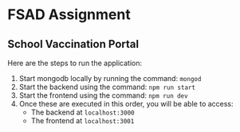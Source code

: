 # FSAD Assignment
## School Vaccination Portal

Here are the steps to run the application:
1. Start mongodb locally by running the command: `mongod`
2. Start the backend using the command: `npm run start`
3. Start the frontend using the command: `npm run dev`
4. Once these are executed in this order, you will be able to access:
    - The backend at `localhost:3000`
    - The frontend at `localhost:3001`
